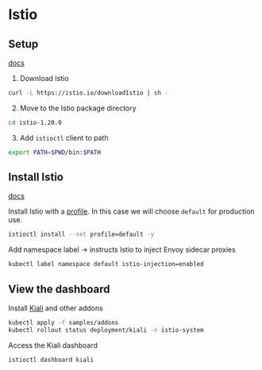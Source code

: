 # Istio

## Setup

[docs](https://istio.io/latest/docs/setup/getting-started/#download)

1. Download Istio

```bash
curl -L https://istio.io/downloadIstio | sh -
```

2. Move to the Istio package directory

```bash
cd istio-1.20.0
```

3. Add `istioctl` client to path

```bash
export PATH=$PWD/bin:$PATH
```

## Install Istio

[docs](https://istio.io/latest/docs/setup/getting-started/#download)

Install Istio with a [profile](https://istio.io/latest/docs/setup/additional-setup/config-profiles/). In this case we will choose `default` for production use.

```bash
istioctl install --set profile=default -y
```

Add namespace label -> instructs Istio to inject Envoy sidecar proxies

```bash
kubectl label namespace default istio-injection=enabled
```

## View the dashboard

Install [Kiali](https://istio.io/latest/docs/ops/integrations/kiali/) and other addons

```bash
kubectl apply -f samples/addons
kubectl rollout status deployment/kiali -n istio-system
```

Access the Kiali dashboard

```bash
istioctl dashboard kiali
```
